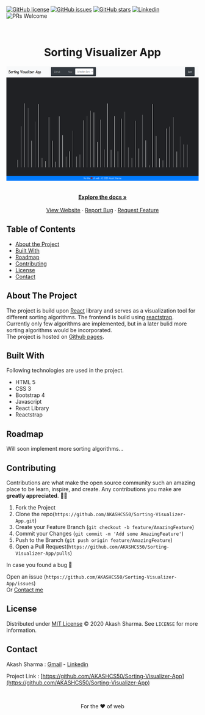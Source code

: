 [![GitHub license](https://img.shields.io/github/license/AKASHCS50/Sorting-Visualizer-App)](https://github.com/AKASHCS50/Sorting-Visualizer-App/blob/master/LICENSE)
[![GitHub issues](https://img.shields.io/github/issues/AKASHCS50/Sorting-Visualizer-App)](https://github.com/AKASHCS50/Sorting-Visualizer-App/issues)
[![GitHub stars](https://img.shields.io/github/stars/AKASHCS50/Sorting-Visualizer-App)](https://github.com/AKASHCS50/Sorting-Visualizer-App/stargazers)
[![Linkedin](https://img.shields.io/badge/opensource-linkedin-blue.svg?style=flat-square)](https://www.linkedin.com/in/-akash-sharma/)
![PRs Welcome](https://img.shields.io/badge/PRs-welcome-brightgreen.svg?style=flat-square)


<!-- PROJECT LOGO -->
<br />


<h1 align="center">Sorting Visualizer App</h1>
    
<p align="center">   
<img src="https://github.com/AKASHCS50/Sorting-Visualizer-App/blob/master/sorting-visualizer-app/public/Screenshot%20(219).png" 
width="600" height="300">
</p>
<p align="center">
    <br />
    <a href="https://github.com/AKASHCS50/Sorting-Visualizer-App/blob/master/README.md"><strong>Explore the docs »</strong></a>
    <br />
    <br />
    <a href="https://akashcs50.github.io/Sorting-Visualizer-App/index.html">View Website</a>
    ·
    <a href="https://github.com/AKASHCS50/Sorting-Visualizer-App/issues">Report Bug</a>
    ·
    <a href="https://github.com/AKASHCS50/Sorting-Visualizer-App/issues">Request Feature</a>
</p>



<!-- TABLE OF CONTENTS -->
## Table of Contents

* [About the Project](#about-the-project)
* [Built With](#built-with)
* [Roadmap](#roadmap)
* [Contributing](#contributing)
* [License](#license)
* [Contact](#contact)



<!-- ABOUT THE PROJECT -->
## About The Project
The project is build upon [React](https://reactjs.org/) library and serves as a visualization tool for different sorting
algorithms. The frontend is build using [reactstrap](https://reactstrap.github.io/). Currently only few algorithms are implemented, but
in a later bulid more sorting algorithms would be incorporated.
<br/>
The project is hosted on [Github pages](https://akashcs50.github.io/Sorting-Visualizer-App/index.html).



## Built With
Following technologies are used in the project.
* HTML 5
* CSS 3
* Bootstrap 4
* Javascript
* React Library
* Reactstrap

<!-- ROADMAP -->
## Roadmap

Will soon implement more sorting algorithms...


<!-- CONTRIBUTING -->
## Contributing

Contributions are what make the open source community such an amazing place to be learn, inspire, and create. Any contributions you make are **greatly appreciated**. 🙌🙌

1. Fork the Project
2. Clone the repo(`https://github.com/AKASHCS50/Sorting-Visualizer-App.git`)
3. Create your Feature Branch (`git checkout -b feature/AmazingFeature`)
4. Commit your Changes (`git commit -m 'Add some AmazingFeature'`)
5. Push to the Branch (`git push origin feature/AmazingFeature`)
6. Open a Pull Request(`https://github.com/AKASHCS50/Sorting-Visualizer-App/pulls`)

In case you found a bug 🐛

Open an issue (`https://github.com/AKASHCS50/Sorting-Visualizer-App/issues`)<br/>
Or
 [Contact me](#contact)

<!-- LICENSE -->
## License

Distributed under [MIT License](https://github.com/AKASHCS50/Sorting-Visualizer-App/blob/master/LICENSE) © 2020 Akash Sharma. See `LICENSE` for more information.



<!-- CONTACT -->
## Contact

Akash Sharma :  [Gmail](mailto:akcount121@gmail.com) -   [Linkedin](https://www.linkedin.com/in/akash-sharma-1a5433178/)


Project Link : [https://github.com/AKASHCS50/Sorting-Visualizer-App](https://github.com/AKASHCS50/Sorting-Visualizer-App)

<br/>
<p align="center">
For the ❤ of web
 </p>





